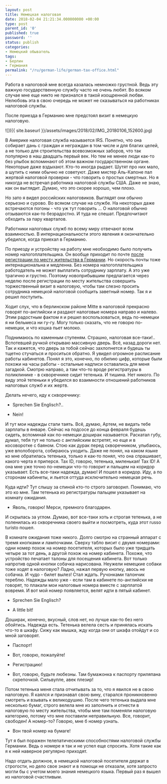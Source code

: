 ```yaml
---
layout: post
title: Немецкая налоговая
date: 2018-02-04 21:21:34.000000000 +00:00
type: post
parent_id: '0'
published: true
password: ''
status: publish
categories:
- Немецкий обыватель
tags:
- Берлин
- Германия
permalink: "/ru/german-life/german-tax-office.html"
---
```

Работа в налоговой мне всегда казалась немножко грустной. Ведь эту важную государственную службу часто не очень любят. Во всяком случае мне еще никто не признался в такой изощренной любви. Нелюбовь эта в свою очередь не может не сказываться на работниках налоговой службы.

После приезда в Германию мне предстоял визит в немецкую налоговую.

![]({{ site.baseurl }}/assets/images/2018/02/IMG_20180106_152600.jpg)



В Америке налоговая служба называется IRS. Понятно, что она собирает дань с граждан и неграждан в том числе и для благих целей, а не только для строительства всевозможных заборов, что так популярно в наш двадцать первый век. Но тем не менее люди как-то без улыбок вспоминают об этом важном государственном органе. Некоторые даже вздыхают. Кто-то иногда рыдает. Шутят про них мало, а шутить с ними обычно не советуют. Даже мистер Аль-Капоне пал жертвой налоговой проверки - что говорить о простых смертных. Но я никогда не встречал работника налоговой службы США. Даже не знаю, как он выглядит. Думаю, что это скорее хорошо, чем плохо.

Но зато я видел российских налоговиков. Выглядят они обычно серьезно и сурово. Во всяком случае на службе. На некоторых даже встречаются погоны - что уж тут говорить ... О налоговой обычно отзываются как-то безрадостно. И туда не спешат. Предпочитают обходить за пару кварталов.

Работники налоговых служб по всему миру отвечают всем взаимностью. В интернациональности этого явления я окончательно убедился, когда приехал в Германию.

По приезду и устройству на работу мне необходимо было получить номер налогоплательщика. Он вообще приходит по почте [после регистрации по месту жительства в Германии](/ru/german-life/german-registration.html). Но скорость почты тоже интернациональна и медленна. Без номера налогоплательщика работодатель не может выплатить сотруднику зарплату. А это уже трагично и грустно. Поэтому новоприбывшим предлагается через неделю после регистрации по месту жительства совершить торжественный визит в налоговую, чтобы там слезно просить сотрудника немецкой налоговой сообщить заветный номер. Так я и решил поступить.

Ходит слух, что в берлинском районе Mitte в налоговой прекрасно говорят по-английски и раздают налоговые номера направо и налево. Этим радостным фактом я и решил воспользоваться, ведь по-немецки я ни бельмеса ни гу-гу. Могу только сказать, что не говорю по-немецки, и что кошка пьет молоко.

Поднимаюсь по каменным ступеням. Страшно, налоговая все-таки!.. Вспотевшей ручкой открываю массивную дверь. Всё, назад дороги нет. Так и кажется, что дверь за тобой сейчас захлопнется и будешь ты тщетно стучаться и проситься обратно. Я увидел огромное расписание работы кабинетов. Понял я это, конечно, по обилию цифр, которые были похожи на часы работы - остальные надписи оставались для меня загадкой. Смотрю направо, а там что-то вроде регистратуры в поликлинике - в скворечнике сидит тетенька. И тишина. Нет никого. По виду этой тетеньки я убедился во взаимности отношений работников налоговых служб и их жертв.

Делать нечего, иду к скворечнику:

- Sprechen Sie Englisch?..

- Nein!

И тут мои надежды стали таять. Всё, думаю, Артем, не видать тебе зарплаты в январе. Сейчас на подсосе до конца февраля будешь сидеть, вспоминай как по-немецки доширак называется. Раскатал губу, думал, тебя тут не только с английским встретят, но еще и в косоворотке с баяном. Стою как дурак перед скворечником, улыбаюсь, уже вполоборота, собираюсь уходить. Даже не понял, на каком языке ко мне обратилась тетенька, только я как-то понял, что она спрашивает, какого черта я приперся. Tax ID, говорю, тетенька, миленькая! Tax ID! А она мне уже точно по-немецки что-то говорит и пальцем на коридор указывает. Есть все-таки надежда, думаю! И пошел в коридор. Иду, а по сторонам кабинеты, и льется оттуда исключительно немецкая речь.

Куда идти? Тут слышу за спиной кто-то строго заговорил. Понимаю, что это ко мне. Там тетенька из регистратуры пальцем указывает на комнату ожидания.

- Яволь, говорю! Мерси, премного благодарен.

И скрылась за углом. Думаю, вот все-таки хоть и строгая тетенька, а не поленилась из скворечника своего выйти и посмотреть, куда этот russo turisto пошел.

В комнате ожидания тоже никого. Долго смотрю на странный аппарат с тремя кнопками и лампочками. Сверху табло висит с двумя номерами: одни номер похож на номер посетителя, которых было уже тридцать четыре за тот день, а другой похож на номер кабинета. Похоже, что устройство печатает талоны для посещения кабинета. Вот только напротив одной кнопки собачка нарисована. Неужели немецкие собаки тоже ходят в налоговую? Ладно, нажал первую кнопку, авось не собачка. И чудо - билет вылез! Стал ждать. Ручонками талончик тереблю. Надежды мало уже - если там в кабинете по-английски не говорят, то плакали мои налоговые номера вместе с зарплатой вовремя. И вот мой номер появляется, велят идти в пятый кабинет.

- Sprechen Sie Englisch?

- A little bit!

Доширак, конечно, вкусный, слов нет, но лучше как-то без него обойтись. Надежда есть. Тетенька велела сесть и принялась искать что-то в шкафу. Сижу как мышка, жду когда они от шкафа отойдут и со мной заговорят.

- Паспорт!

- Вот, говорю, пожалуйте!

- Регистрацию!

- Вот, говорю, будьте любезны. Там бумажонка к паспорту приляпана скрепочкой. Сильвупле, авек плезир!

Потом тетенька меня стала отчитывать за то, что я явился не в свою налоговую. Я каялся и признавал свою вину, старался проникновенно смотреть и взывать к великодушию. После чего тетенька выдала мне несколько бумаг, строго велела мне из заполнить и отнести в налоговую по месту жительства, чтобы мне там поменяли налоговую категорию, потому что мне поставили неправильную. Все, говорит, свободен! А номер-то? Говорю, мне б номер узнать.

- Вон твой номер на бумаге!

Тут я был поражен телепатическими способностями налоговой службы Германии. Ведь о номере я так и не успел еще спросить. Хотя такие как я к ней наверное регулярно приходят.

Надо отдать должное, в немецкой налоговой посетителя держат в строгости, но дело свое знают и в помощи не отказали, хотя запросто могли бы с учетом моего знания немецкого языка.&nbsp;Первый раз я вышел из налоговой счастливым.

